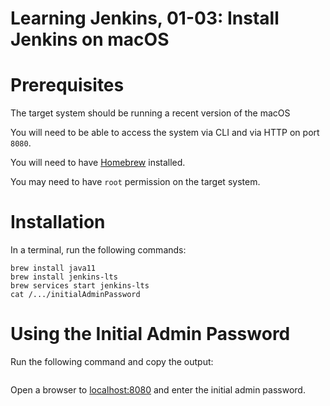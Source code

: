 # Learning Jenkins, 01-03: Install Jenkins on macOS

# Prerequisites
The target system should be running a recent version of the macOS

You will need to be able to access the system via CLI and via HTTP on port `8080`.

You will need to have [Homebrew](https://brew.sh/) installed.

You may need to have `root` permission on the target system.

# Installation
In a terminal, run the following commands:
```
brew install java11
brew install jenkins-lts
brew services start jenkins-lts
cat /.../initialAdminPassword
```

# Using the Initial Admin Password
Run the following command and copy the output:
```
```

Open a browser to [localhost:8080](http://localhost:8080) and enter the initial admin password.
